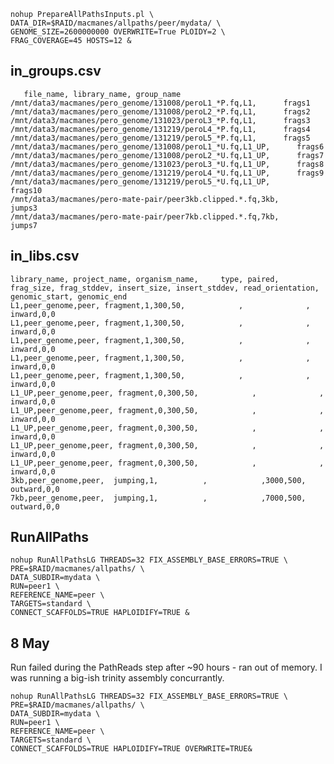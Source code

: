  	
 	
 	
 	nohup PrepareAllPathsInputs.pl \
 	DATA_DIR=$RAID/macmanes/allpaths/peer/mydata/ \
 	GENOME_SIZE=2600000000 OVERWRITE=True PLOIDY=2 \
 	FRAG_COVERAGE=45 HOSTS=12 &
 	
in_groups.csv
--
       file_name, library_name, group_name
	/mnt/data3/macmanes/pero_genome/131008/peroL1_*P.fq,L1,      frags1
	/mnt/data3/macmanes/pero_genome/131008/peroL2_*P.fq,L1,      frags2
	/mnt/data3/macmanes/pero_genome/131023/peroL3_*P.fq,L1,      frags3
	/mnt/data3/macmanes/pero_genome/131219/peroL4_*P.fq,L1,      frags4
	/mnt/data3/macmanes/pero_genome/131219/peroL5_*P.fq,L1,      frags5
	/mnt/data3/macmanes/pero_genome/131008/peroL1_*U.fq,L1_UP,      frags6
	/mnt/data3/macmanes/pero_genome/131008/peroL2_*U.fq,L1_UP,      frags7
	/mnt/data3/macmanes/pero_genome/131023/peroL3_*U.fq,L1_UP,      frags8
	/mnt/data3/macmanes/pero_genome/131219/peroL4_*U.fq,L1_UP,      frags9
	/mnt/data3/macmanes/pero_genome/131219/peroL5_*U.fq,L1_UP,      frags10
	/mnt/data3/macmanes/pero-mate-pair/peer3kb.clipped.*.fq,3kb,      jumps3
	/mnt/data3/macmanes/pero-mate-pair/peer7kb.clipped.*.fq,7kb,      jumps7
	

in_libs.csv
--

	library_name, project_name, organism_name,     type, paired, frag_size, frag_stddev, insert_size, insert_stddev, read_orientation, genomic_start, genomic_end
	L1,peer_genome,peer, fragment,1,300,50,            ,              ,           inward,0,0
	L1,peer_genome,peer, fragment,1,300,50,            ,              ,           inward,0,0
	L1,peer_genome,peer, fragment,1,300,50,            ,              ,           inward,0,0
	L1,peer_genome,peer, fragment,1,300,50,            ,              ,           inward,0,0
	L1,peer_genome,peer, fragment,1,300,50,            ,              ,           inward,0,0
	L1_UP,peer_genome,peer, fragment,0,300,50,            ,              ,           inward,0,0
	L1_UP,peer_genome,peer, fragment,0,300,50,            ,              ,           inward,0,0
	L1_UP,peer_genome,peer, fragment,0,300,50,            ,              ,           inward,0,0
	L1_UP,peer_genome,peer, fragment,0,300,50,            ,              ,           inward,0,0
	L1_UP,peer_genome,peer, fragment,0,300,50,            ,              ,           inward,0,0
	3kb,peer_genome,peer,  jumping,1,          ,            ,3000,500,          outward,0,0
	7kb,peer_genome,peer,  jumping,1,          ,            ,7000,500,          outward,0,0
	


RunAllPaths
--
	nohup RunAllPathsLG THREADS=32 FIX_ASSEMBLY_BASE_ERRORS=TRUE \
 	PRE=$RAID/macmanes/allpaths/ \
 	DATA_SUBDIR=mydata \
 	RUN=peer1 \
 	REFERENCE_NAME=peer \
 	TARGETS=standard \
 	CONNECT_SCAFFOLDS=TRUE HAPLOIDIFY=TRUE &
 	
8 May
--

Run failed during the PathReads step after ~90 hours - ran out of memory. I was running a big-ish trinity assembly concurrantly.

	nohup RunAllPathsLG THREADS=32 FIX_ASSEMBLY_BASE_ERRORS=TRUE \
 	PRE=$RAID/macmanes/allpaths/ \
 	DATA_SUBDIR=mydata \
 	RUN=peer1 \
 	REFERENCE_NAME=peer \
 	TARGETS=standard \
 	CONNECT_SCAFFOLDS=TRUE HAPLOIDIFY=TRUE OVERWRITE=TRUE&


